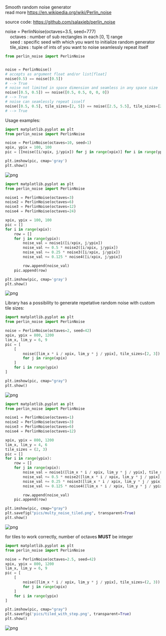Smooth random noise generator  
read more https://en.wikipedia.org/wiki/Perlin_noise  

source code: https://github.com/salaxieb/perlin_noise


noise = PerlinNoise(octaves=3.5, seed=777)  
 &nbsp;&nbsp;&nbsp;&nbsp;octaves : number of sub rectangles in each [0, 1] range  
 &nbsp;&nbsp;&nbsp;&nbsp;seed : specific seed with which you want to initialize random generator
 &nbsp;&nbsp;&nbsp;&nbsp;tile_sizes : tuple of ints of you want to noise seamlessly repeat itself  


```python
from perlin_noise import PerlinNoise


noise = PerlinNoise()
# accepts as argument float and/or list[float]
noise(0.5) == noise([0.5])
# --> True
# noise not limited in space dimension and seamless in any space size
noise([0.5, 0.5]) == noise([0.5, 0.5, 0, 0, 0])
# --> True
# noise can seamlessly repeat isself
noise([0.5, 0.5], tile_sizes=[2, 5]) == noise([2.5, 5.5], tile_sizes=[2, 5])
# --> True
```

Usage examples:
```python
import matplotlib.pyplot as plt
from perlin_noise import PerlinNoise

noise = PerlinNoise(octaves=10, seed=1)
xpix, ypix = 100, 100
pic = [[noise([i/xpix, j/ypix]) for j in range(xpix)] for i in range(ypix)]

plt.imshow(pic, cmap='gray')
plt.show()
```
![png](https://raw.githubusercontent.com/salaxieb/perlin_noise/master/pics/output_4_0.png)

```python
import matplotlib.pyplot as plt
from perlin_noise import PerlinNoise

noise1 = PerlinNoise(octaves=3)
noise2 = PerlinNoise(octaves=6)
noise3 = PerlinNoise(octaves=12)
noise4 = PerlinNoise(octaves=24)

xpix, ypix = 100, 100
pic = []
for i in range(xpix):
    row = []
    for j in range(ypix):
        noise_val = noise1([i/xpix, j/ypix])
        noise_val += 0.5 * noise2([i/xpix, j/ypix])
        noise_val += 0.25 * noise3([i/xpix, j/ypix])
        noise_val += 0.125 * noise4([i/xpix, j/ypix])

        row.append(noise_val)
    pic.append(row)

plt.imshow(pic, cmap='gray')
plt.show()
```

![png](https://raw.githubusercontent.com/salaxieb/perlin_noise/master/pics/output_5_0.png)


Library has a possibility to generate repetative random noise with custom tile sizes:

```python
import matplotlib.pyplot as plt
from perlin_noise import PerlinNoise

noise = PerlinNoise(octaves=2, seed=42)
xpix, ypix = 800, 1200
lim_x, lim_y = 6, 9
pic = [
    [
        noise([lim_x * i / xpix, lim_y * j / ypix], tile_sizes=[2, 3])
        for j in range(xpix)
    ]
    for i in range(ypix)
]

plt.imshow(pic, cmap="gray")
plt.show()
```

![png](https://github.com/salaxieb/perlin_noise/raw/master/pics/smooth_tiled.png)

```python
import matplotlib.pyplot as plt
from perlin_noise import PerlinNoise

noise1 = PerlinNoise(octaves=1)
noise2 = PerlinNoise(octaves=3)
noise3 = PerlinNoise(octaves=6)
noise4 = PerlinNoise(octaves=12)

xpix, ypix = 800, 1200
lim_x, lim_y = 4, 6
tile_sizes = (2, 3)
pic = []
for i in range(ypix):
    row = []
    for j in range(xpix):
        noise_val = noise1([lim_x * i / xpix, lim_y * j / ypix], tile_sizes)
        noise_val += 0.5 * noise2([lim_x * i / xpix, lim_y * j / ypix], tile_sizes)
        noise_val += 0.25 * noise3([lim_x * i / xpix, lim_y * j / ypix], tile_sizes)
        noise_val += 0.125 * noise4([lim_x * i / xpix, lim_y * j / ypix], tile_sizes)

        row.append(noise_val)
    pic.append(row)

plt.imshow(pic, cmap="gray")
plt.savefig("pics/multy_noise_tiled.png", transparent=True)
plt.show()
```
![png](https://github.com/salaxieb/perlin_noise/raw/master/pics/multy_noise_tiled.png)

for tiles to work correctly, number of octaves **MUST** be integer
```python
import matplotlib.pyplot as plt
from perlin_noise import PerlinNoise

noise = PerlinNoise(octaves=2.5, seed=42)
xpix, ypix = 800, 1200
lim_x, lim_y = 6, 9
pic = [
    [
        noise([lim_x * i / xpix, lim_y * j / ypix], tile_sizes=(2, 3))
        for j in range(xpix)
    ]
    for i in range(ypix)
]

plt.imshow(pic, cmap="gray")
plt.savefig('pics/tiled_with_step.png', transparent=True)
plt.show()
```
![png](https://github.com/salaxieb/perlin_noise/raw/master/pics/tiled_with_step.png)